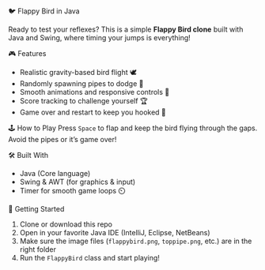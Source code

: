 🐦 Flappy Bird in Java

Ready to test your reflexes? This is a simple **Flappy Bird clone** built with Java and Swing, where timing your jumps is everything!

🎮 Features
- Realistic gravity-based bird flight 🕊️
- Randomly spawning pipes to dodge 🚧
- Smooth animations and responsive controls 🎨
- Score tracking to challenge yourself 🏆
- Game over and restart to keep you hooked 🔄

🕹️ How to Play
Press `Space` to flap and keep the bird flying through the gaps. Avoid the pipes or it’s game over!

🛠️ Built With
- Java (Core language)
- Swing & AWT (for graphics & input)
- Timer for smooth game loops ⏲️

🚀 Getting Started
1. Clone or download this repo
2. Open in your favorite Java IDE (IntelliJ, Eclipse, NetBeans)
3. Make sure the image files (`flappybird.png`, `toppipe.png`, etc.) are in the right folder
4. Run the `FlappyBird` class and start playing!
